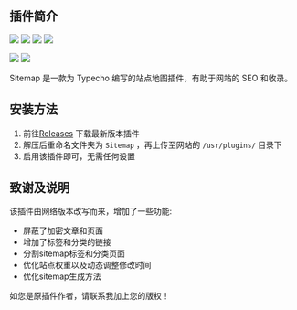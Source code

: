 ## 插件简介
![](https://img.shields.io/badge/Typecho->17.10.30-brightgreen.svg?style=plastic)
![](https://img.shields.io/badge/language-PHP-blue.svg?style=plastic)
![](https://visitor-badge.glitch.me/badge?page_id=https://github.com/xzz-mifan/typecho-sitemap-plugin)
![](https://img.shields.io/badge/license-GPL_v3-000000.svg?style=plastic)

[![](https://img.shields.io/badge/github-@xzz-mifan-red.svg?style=plastic)](https://github.com/xzz-mifan/typecho-sitemap-plugin)
[![](https://img.shields.io/badge/Email-rxg-red.svg?style=plastic)](mailto:001@laiwi.com)

Sitemap 是一款为 Typecho 编写的站点地图插件，有助于网站的 SEO 和收录。

## 安装方法

1. 前往[Releases](https://github.com/xzz-mifan/typecho-sitemap-plugin/releases) 下载最新版本插件
2. 解压后重命名文件夹为 `Sitemap` ，再上传至网站的 `/usr/plugins/` 目录下
3. 启用该插件即可，无需任何设置

## 致谢及说明

该插件由网络版本改写而来，增加了一些功能:
- 屏蔽了加密文章和页面
- 增加了标签和分类的链接
- 分割sitemap标签和分类页面
- 优化站点权重以及动态调整修改时间
- 优化sitemap生成方法

如您是原插件作者，请联系我加上您的版权！